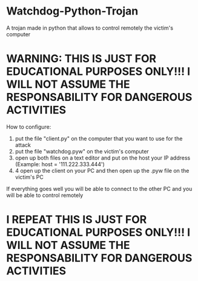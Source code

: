 # Watchdog-Python-Trojan
A trojan made in python that allows to control remotely the victim's computer

# WARNING: THIS IS JUST FOR EDUCATIONAL PURPOSES ONLY!!! I WILL NOT ASSUME THE RESPONSABILITY FOR DANGEROUS ACTIVITIES

How to configure:

1. put the file "client.py" on the computer that you want to use for the attack
2. put the file "watchdog.pyw" on the victim's computer
3. open up both files on a text editor and put on the host your IP address (Example: host = '111.222.333.444')
4. 4 open up the client on your PC and then open up the .pyw file on the victim's PC

If everything goes well you will be able to connect to the other PC and you will be able to control remotely

# I REPEAT THIS IS JUST FOR EDUCATIONAL PURPOSES ONLY!!! I WILL NOT ASSUME THE RESPONSABILITY FOR DANGEROUS ACTIVITIES
